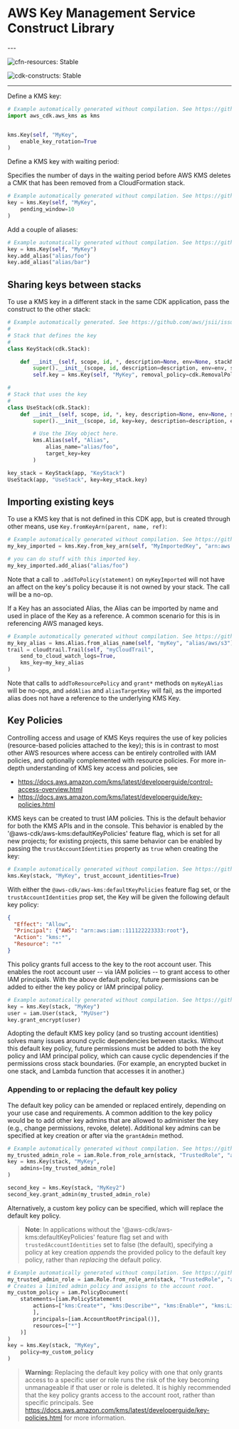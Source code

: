 # AWS Key Management Service Construct Library

<!--BEGIN STABILITY BANNER-->---


![cfn-resources: Stable](https://img.shields.io/badge/cfn--resources-stable-success.svg?style=for-the-badge)

![cdk-constructs: Stable](https://img.shields.io/badge/cdk--constructs-stable-success.svg?style=for-the-badge)

---
<!--END STABILITY BANNER-->

Define a KMS key:

```python
# Example automatically generated without compilation. See https://github.com/aws/jsii/issues/826
import aws_cdk.aws_kms as kms


kms.Key(self, "MyKey",
    enable_key_rotation=True
)
```

Define a KMS key with waiting period:

Specifies the number of days in the waiting period before AWS KMS deletes a CMK that has been removed from a CloudFormation stack.

```python
# Example automatically generated without compilation. See https://github.com/aws/jsii/issues/826
key = kms.Key(self, "MyKey",
    pending_window=10
)
```

Add a couple of aliases:

```python
# Example automatically generated without compilation. See https://github.com/aws/jsii/issues/826
key = kms.Key(self, "MyKey")
key.add_alias("alias/foo")
key.add_alias("alias/bar")
```

## Sharing keys between stacks

To use a KMS key in a different stack in the same CDK application,
pass the construct to the other stack:

```python
# Example automatically generated. See https://github.com/aws/jsii/issues/826
#
# Stack that defines the key
#
class KeyStack(cdk.Stack):

    def __init__(self, scope, id, *, description=None, env=None, stackName=None, tags=None, synthesizer=None, terminationProtection=None, analyticsReporting=None):
        super().__init__(scope, id, description=description, env=env, stackName=stackName, tags=tags, synthesizer=synthesizer, terminationProtection=terminationProtection, analyticsReporting=analyticsReporting)
        self.key = kms.Key(self, "MyKey", removal_policy=cdk.RemovalPolicy.DESTROY)

#
# Stack that uses the key
#
class UseStack(cdk.Stack):
    def __init__(self, scope, id, *, key, description=None, env=None, stackName=None, tags=None, synthesizer=None, terminationProtection=None, analyticsReporting=None):
        super().__init__(scope, id, key=key, description=description, env=env, stackName=stackName, tags=tags, synthesizer=synthesizer, terminationProtection=terminationProtection, analyticsReporting=analyticsReporting)

        # Use the IKey object here.
        kms.Alias(self, "Alias",
            alias_name="alias/foo",
            target_key=key
        )

key_stack = KeyStack(app, "KeyStack")
UseStack(app, "UseStack", key=key_stack.key)
```

## Importing existing keys

To use a KMS key that is not defined in this CDK app, but is created through other means, use
`Key.fromKeyArn(parent, name, ref)`:

```python
# Example automatically generated without compilation. See https://github.com/aws/jsii/issues/826
my_key_imported = kms.Key.from_key_arn(self, "MyImportedKey", "arn:aws:...")

# you can do stuff with this imported key.
my_key_imported.add_alias("alias/foo")
```

Note that a call to `.addToPolicy(statement)` on `myKeyImported` will not have
an affect on the key's policy because it is not owned by your stack. The call
will be a no-op.

If a Key has an associated Alias, the Alias can be imported by name and used in place
of the Key as a reference. A common scenario for this is in referencing AWS managed keys.

```python
# Example automatically generated without compilation. See https://github.com/aws/jsii/issues/826
my_key_alias = kms.Alias.from_alias_name(self, "myKey", "alias/aws/s3")
trail = cloudtrail.Trail(self, "myCloudTrail",
    send_to_cloud_watch_logs=True,
    kms_key=my_key_alias
)
```

Note that calls to `addToResourcePolicy` and `grant*` methods on `myKeyAlias` will be
no-ops, and `addAlias` and `aliasTargetKey` will fail, as the imported alias does not
have a reference to the underlying KMS Key.

## Key Policies

Controlling access and usage of KMS Keys requires the use of key policies (resource-based policies attached to the key);
this is in contrast to most other AWS resources where access can be entirely controlled with IAM policies,
and optionally complemented with resource policies. For more in-depth understanding of KMS key access and policies, see

* https://docs.aws.amazon.com/kms/latest/developerguide/control-access-overview.html
* https://docs.aws.amazon.com/kms/latest/developerguide/key-policies.html

KMS keys can be created to trust IAM policies. This is the default behavior for both the KMS APIs and in
the console. This behavior is enabled by the '@aws-cdk/aws-kms:defaultKeyPolicies' feature flag,
which is set for all new projects; for existing projects, this same behavior can be enabled by
passing the `trustAccountIdentities` property as `true` when creating the key:

```python
# Example automatically generated without compilation. See https://github.com/aws/jsii/issues/826
kms.Key(stack, "MyKey", trust_account_identities=True)
```

With either the `@aws-cdk/aws-kms:defaultKeyPolicies` feature flag set,
or the `trustAccountIdentities` prop set, the Key will be given the following default key policy:

```json
{
  "Effect": "Allow",
  "Principal": {"AWS": "arn:aws:iam::111122223333:root"},
  "Action": "kms:*",
  "Resource": "*"
}
```

This policy grants full access to the key to the root account user.
This enables the root account user -- via IAM policies -- to grant access to other IAM principals.
With the above default policy, future permissions can be added to either the key policy or IAM principal policy.

```python
# Example automatically generated without compilation. See https://github.com/aws/jsii/issues/826
key = kms.Key(stack, "MyKey")
user = iam.User(stack, "MyUser")
key.grant_encrypt(user)
```

Adopting the default KMS key policy (and so trusting account identities)
solves many issues around cyclic dependencies between stacks.
Without this default key policy, future permissions must be added to both the key policy and IAM principal policy,
which can cause cyclic dependencies if the permissions cross stack boundaries.
(For example, an encrypted bucket in one stack, and Lambda function that accesses it in another.)

### Appending to or replacing the default key policy

The default key policy can be amended or replaced entirely, depending on your use case and requirements.
A common addition to the key policy would be to add other key admins that are allowed to administer the key
(e.g., change permissions, revoke, delete). Additional key admins can be specified at key creation or after
via the `grantAdmin` method.

```python
# Example automatically generated without compilation. See https://github.com/aws/jsii/issues/826
my_trusted_admin_role = iam.Role.from_role_arn(stack, "TrustedRole", "arn:aws:iam:....")
key = kms.Key(stack, "MyKey",
    admins=[my_trusted_admin_role]
)

second_key = kms.Key(stack, "MyKey2")
second_key.grant_admin(my_trusted_admin_role)
```

Alternatively, a custom key policy can be specified, which will replace the default key policy.

> **Note**: In applications without the '@aws-cdk/aws-kms:defaultKeyPolicies' feature flag set
> and with `trustedAccountIdentities` set to false (the default), specifying a policy at key creation *appends* the
> provided policy to the default key policy, rather than *replacing* the default policy.

```python
# Example automatically generated without compilation. See https://github.com/aws/jsii/issues/826
my_trusted_admin_role = iam.Role.from_role_arn(stack, "TrustedRole", "arn:aws:iam:....")
# Creates a limited admin policy and assigns to the account root.
my_custom_policy = iam.PolicyDocument(
    statements=[iam.PolicyStatement(
        actions=["kms:Create*", "kms:Describe*", "kms:Enable*", "kms:List*", "kms:Put*"
        ],
        principals=[iam.AccountRootPrincipal()],
        resources=["*"]
    )]
)
key = kms.Key(stack, "MyKey",
    policy=my_custom_policy
)
```

> **Warning:** Replacing the default key policy with one that only grants access to a specific user or role
> runs the risk of the key becoming unmanageable if that user or role is deleted.
> It is highly recommended that the key policy grants access to the account root, rather than specific principals.
> See https://docs.aws.amazon.com/kms/latest/developerguide/key-policies.html for more information.
